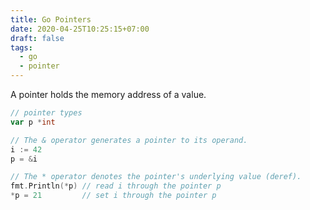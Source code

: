 ```yaml
---
title: Go Pointers
date: 2020-04-25T10:25:15+07:00
draft: false
tags:
  - go
  - pointer
---
```


A pointer holds the memory address of a value.

```go
// pointer types
var p *int

// The & operator generates a pointer to its operand.
i := 42
p = &i

// The * operator denotes the pointer's underlying value (deref).
fmt.Println(*p) // read i through the pointer p
*p = 21         // set i through the pointer p
```
